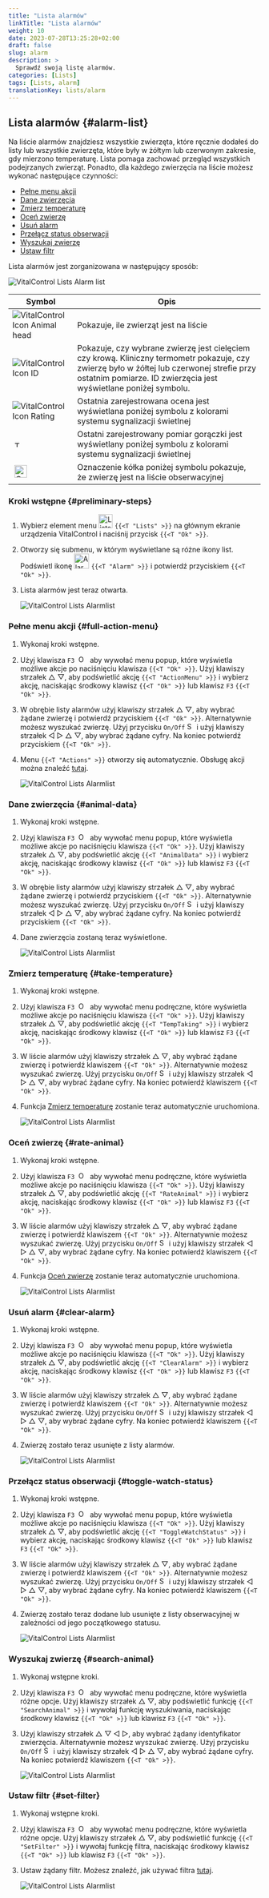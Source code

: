 ```yaml
---
title: "Lista alarmów"
linkTitle: "Lista alarmów"
weight: 10
date: 2023-07-28T13:25:28+02:00
draft: false
slug: alarm
description: >
  Sprawdź swoją listę alarmów.
categories: [Lists]
tags: [Lists, alarm]
translationKey: lists/alarm
---
```

## Lista alarmów {#alarm-list}

Na liście alarmów znajdziesz wszystkie zwierzęta, które ręcznie dodałeś do listy lub wszystkie zwierzęta, które były w żółtym lub czerwonym zakresie, gdy mierzono temperaturę. Lista pomaga zachować przegląd wszystkich podejrzanych zwierząt. Ponadto, dla każdego zwierzęcia na liście możesz wykonać następujące czynności:

- [Pełne menu akcji](#full-action-menu)
- [Dane zwierzęcia](#animal-data)
- [Zmierz temperaturę](#take-temperature)
- [Oceń zwierzę](#rate-animal)
- [Usuń alarm](#clear-alarm)
- [Przełącz status obserwacji](#toggle-watch-status)
- [Wyszukaj zwierzę](#search-animal)
- [Ustaw filtr](#set-filter)

Lista alarmów jest zorganizowana w następujący sposób:

   ![VitalControl Lists Alarm list](../images/alarmstructure.png "Struktura listy alarmów")

|Symbol   | Opis
|-------  |----
| ![VitalControl Icon Animal head](../images/kopf.png "Głowa zwierzęcia") | Pokazuje, ile zwierząt jest na liście
| ![VitalControl Icon ID](../images/ID.png "ID") | Pokazuje, czy wybrane zwierzę jest cielęciem czy krową. Kliniczny termometr pokazuje, czy zwierzę było w żółtej lub czerwonej strefie przy ostatnim pomiarze. ID zwierzęcia jest wyświetlane poniżej symbolu.
| ![VitalControl Icon Rating](../images/auge.png "Ikona Oceny") | Ostatnia zarejestrowana ocena jest wyświetlana poniżej symbolu z kolorami systemu sygnalizacji świetlnej
| &nbsp;<img src="/icons/actions/temperature.svg" width="12" align="bottom" alt="Temperatura ciała" title="Temperatura ciała" /> | Ostatni zarejestrowany pomiar gorączki jest wyświetlany poniżej symbolu z kolorami systemu sygnalizacji świetlnej
| &nbsp;<img src="/icons/actions/rating.svg" width="25" align="bottom" alt="Ocena zwierzęcia" title="Ocena" /> | Oznaczenie kółka poniżej symbolu pokazuje, że zwierzę jest na liście obserwacyjnej

### Kroki wstępne {#preliminary-steps}


1. Wybierz element menu <img src="/icons/main/lists.svg" width="28" align="bottom" alt="Lists" /> `{{<T "Lists" >}}` na głównym ekranie urządzenia VitalControl i naciśnij przycisk `{{<T "Ok" >}}`.

2. Otworzy się submenu, w którym wyświetlane są różne ikony list. Podświetl ikonę <img src="/icons/lists/alarmlist.svg" width="30" align="bottom" alt="Alarm" /> `{{<T "Alarm" >}}` i potwierdź przyciskiem `{{<T "Ok" >}}`.

3. Lista alarmów jest teraz otwarta.

   ![VitalControl Lists Alarmlist](../images/firststeps.png "Preliminary Steps")

### Pełne menu akcji {#full-action-menu}

1. Wykonaj kroki wstępne.

2. Użyj klawisza `F3` &nbsp;<img src="/icons/footer/open-popup.svg" width="15" align="bottom" alt="Open popup" />&nbsp; aby wywołać menu popup, które wyświetla możliwe akcje po naciśnięciu klawisza `{{<T "Ok" >}}`. Użyj klawiszy strzałek △ ▽, aby podświetlić akcję `{{<T "ActionMenu" >}}` i wybierz akcję, naciskając środkowy klawisz `{{<T "Ok" >}}` lub klawisz `F3` `{{<T "Ok" >}}`.

3. W obrębie listy alarmów użyj klawiszy strzałek △ ▽, aby wybrać żądane zwierzę i potwierdź przyciskiem `{{<T "Ok" >}}`. Alternatywnie możesz wyszukać zwierzę. Użyj przycisku `On/Off` <img src="/icons/footer/search.svg" width="15" align="bottom" alt="Search" /> i użyj klawiszy strzałek ◁ ▷ △ ▽, aby wybrać żądane cyfry. Na koniec potwierdź przyciskiem `{{<T "Ok" >}}`.

4. Menu `{{<T "Actions" >}}` otworzy się automatycznie. Obsługę akcji można znaleźć [tutaj](/en/docs/actions/).

   ![VitalControl Lists Alarmlist](../images/actionmenu.png "Action menu")

### Dane zwierzęcia {#animal-data}

1. Wykonaj kroki wstępne.

2. Użyj klawisza `F3` &nbsp;<img src="/icons/footer/open-popup.svg" width="15" align="bottom" alt="Open popup" />&nbsp; aby wywołać menu popup, które wyświetla możliwe akcje po naciśnięciu klawisza `{{<T "Ok" >}}`. Użyj klawiszy strzałek △ ▽, aby podświetlić akcję `{{<T "AnimalData" >}}` i wybierz akcję, naciskając środkowy klawisz `{{<T "Ok" >}}` lub klawisz `F3` `{{<T "Ok" >}}`.

3. W obrębie listy alarmów użyj klawiszy strzałek △ ▽, aby wybrać żądane zwierzę i potwierdź przyciskiem `{{<T "Ok" >}}`. Alternatywnie możesz wyszukać zwierzę. Użyj przycisku `On/Off` <img src="/icons/footer/search.svg" width="15" align="bottom" alt="Search" /> i użyj klawiszy strzałek ◁ ▷ △ ▽, aby wybrać żądane cyfry. Na koniec potwierdź przyciskiem `{{<T "Ok" >}}`.

4. Dane zwierzęcia zostaną teraz wyświetlone.

   ![VitalControl Lists Alarmlist](../images/animaldata.png "Dane zwierzęcia")

### Zmierz temperaturę {#take-temperature}

1. Wykonaj kroki wstępne.

2. Użyj klawisza `F3` &nbsp;<img src="/icons/footer/open-popup.svg" width="15" align="bottom" alt="Open popup" />&nbsp; aby wywołać menu podręczne, które wyświetla możliwe akcje po naciśnięciu klawisza `{{<T "Ok" >}}`. Użyj klawiszy strzałek △ ▽, aby podświetlić akcję `{{<T "TempTaking" >}}` i wybierz akcję, naciskając środkowy klawisz `{{<T "Ok" >}}` lub klawisz `F3` `{{<T "Ok" >}}`.

3. W liście alarmów użyj klawiszy strzałek △ ▽, aby wybrać żądane zwierzę i potwierdź klawiszem `{{<T "Ok" >}}`. Alternatywnie możesz wyszukać zwierzę. Użyj przycisku `On/Off` <img src="/icons/footer/search.svg" width="15" align="bottom" alt="Search" /> i użyj klawiszy strzałek ◁ ▷ △ ▽, aby wybrać żądane cyfry. Na koniec potwierdź klawiszem `{{<T "Ok" >}}`.

4. Funkcja [Zmierz temperaturę](/en/docs/actions/measure-temperature/#measure-fever) zostanie teraz automatycznie uruchomiona.

   ![VitalControl Lists Alarmlist](../images/temperature.png "Zmierz temperaturę")

### Oceń zwierzę {#rate-animal}

1. Wykonaj kroki wstępne.

2. Użyj klawisza `F3` &nbsp;<img src="/icons/footer/open-popup.svg" width="15" align="bottom" alt="Open popup" />&nbsp; aby wywołać menu podręczne, które wyświetla możliwe akcje po naciśnięciu klawisza `{{<T "Ok" >}}`. Użyj klawiszy strzałek △ ▽, aby podświetlić akcję `{{<T "RateAnimal" >}}` i wybierz akcję, naciskając środkowy klawisz `{{<T "Ok" >}}` lub klawisz `F3` `{{<T "Ok" >}}`.

3. W liście alarmów użyj klawiszy strzałek △ ▽, aby wybrać żądane zwierzę i potwierdź klawiszem `{{<T "Ok" >}}`. Alternatywnie możesz wyszukać zwierzę. Użyj przycisku `On/Off` <img src="/icons/footer/search.svg" width="15" align="bottom" alt="Search" /> i użyj klawiszy strzałek ◁ ▷ △ ▽, aby wybrać żądane cyfry. Na koniec potwierdź klawiszem `{{<T "Ok" >}}`.

4. Funkcja [Oceń zwierzę](/en/docs/actions/rating/#rate-your-animals) zostanie teraz automatycznie uruchomiona.


   ![VitalControl Lists Alarmlist](../images/rateanimal.png "Oceń zwierzę")

### Usuń alarm {#clear-alarm}

1. Wykonaj kroki wstępne.

2. Użyj klawisza `F3` &nbsp;<img src="/icons/footer/open-popup.svg" width="15" align="bottom" alt="Otwórz popup" />&nbsp; aby wywołać menu popup, które wyświetla możliwe akcje po naciśnięciu klawisza `{{<T "Ok" >}}`. Użyj klawiszy strzałek △ ▽, aby podświetlić akcję `{{<T "ClearAlarm" >}}` i wybierz akcję, naciskając środkowy klawisz `{{<T "Ok" >}}` lub klawisz `F3` `{{<T "Ok" >}}`.

3. W liście alarmów użyj klawiszy strzałek △ ▽, aby wybrać żądane zwierzę i potwierdź klawiszem `{{<T "Ok" >}}`. Alternatywnie możesz wyszukać zwierzę. Użyj przycisku `On/Off` <img src="/icons/footer/search.svg" width="15" align="bottom" alt="Szukaj" /> i użyj klawiszy strzałek ◁ ▷ △ ▽, aby wybrać żądane cyfry. Na koniec potwierdź klawiszem `{{<T "Ok" >}}`.

4. Zwierzę zostało teraz usunięte z listy alarmów.

   ![VitalControl Lists Alarmlist](../images/clearalarm.png "Usuń alarm")

### Przełącz status obserwacji {#toggle-watch-status}

1. Wykonaj kroki wstępne.

2. Użyj klawisza `F3` &nbsp;<img src="/icons/footer/open-popup.svg" width="15" align="bottom" alt="Otwórz popup" />&nbsp; aby wywołać menu popup, które wyświetla możliwe akcje po naciśnięciu klawisza `{{<T "Ok" >}}`. Użyj klawiszy strzałek △ ▽, aby podświetlić akcję `{{<T "ToggleWatchStatus" >}}` i wybierz akcję, naciskając środkowy klawisz `{{<T "Ok" >}}` lub klawisz `F3` `{{<T "Ok" >}}`.

3. W liście alarmów użyj klawiszy strzałek △ ▽, aby wybrać żądane zwierzę i potwierdź klawiszem `{{<T "Ok" >}}`. Alternatywnie możesz wyszukać zwierzę. Użyj przycisku `On/Off` <img src="/icons/footer/search.svg" width="15" align="bottom" alt="Szukaj" /> i użyj klawiszy strzałek ◁ ▷ △ ▽, aby wybrać żądane cyfry. Na koniec potwierdź klawiszem `{{<T "Ok" >}}`.

4. Zwierzę zostało teraz dodane lub usunięte z listy obserwacyjnej w zależności od jego początkowego statusu.

   ![VitalControl Lists Alarmlist](../images/watchlist.png "Przełącz status obserwacji")

### Wyszukaj zwierzę {#search-animal}


1. Wykonaj wstępne kroki.

2. Użyj klawisza `F3` &nbsp;<img src="/icons/footer/open-popup.svg" width="15" align="bottom" alt="Open popup" />&nbsp; aby wywołać menu podręczne, które wyświetla różne opcje. Użyj klawiszy strzałek △ ▽, aby podświetlić funkcję `{{<T "SearchAnimal" >}}` i wywołaj funkcję wyszukiwania, naciskając środkowy klawisz `{{<T "Ok" >}}` lub klawisz `F3` `{{<T "Ok" >}}`.

3. Użyj klawiszy strzałek △ ▽ ◁ ▷, aby wybrać żądany identyfikator zwierzęcia. Alternatywnie możesz wyszukać zwierzę. Użyj przycisku `On/Off` <img src="/icons/footer/search.svg" width="15" align="bottom" alt="Search" /> i użyj klawiszy strzałek ◁ ▷ △ ▽, aby wybrać żądane cyfry. Na koniec potwierdź klawiszem `{{<T "Ok" >}}`.

   ![VitalControl Lists Alarmlist](../images/searchanimal.png "Search animal")

### Ustaw filtr {#set-filter}

1. Wykonaj wstępne kroki.

2. Użyj klawisza `F3` &nbsp;<img src="/icons/footer/open-popup.svg" width="15" align="bottom" alt="Open popup" />&nbsp; aby wywołać menu podręczne, które wyświetla różne opcje. Użyj klawiszy strzałek △ ▽, aby podświetlić funkcję `{{<T "SetFilter" >}}` i wywołaj funkcję filtra, naciskając środkowy klawisz `{{<T "Ok" >}}` lub klawisz `F3` `{{<T "Ok" >}}`.

3. Ustaw żądany filtr. Możesz znaleźć, jak używać filtra [tutaj](../../filter/#applying-filters).

   ![VitalControl Lists Alarmlist](../images/setfilter.png "Set filter")

